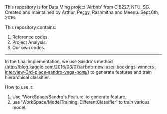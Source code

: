 This repository is for Data Ming project 'Airbnb' from CI6227, NTU, SG. Created and maintained by Arthur, Peggy, Rashmitha and Meenu. Sept.6th, 2016.

This repository contains: 
1. Reference codes.
2. Project Analysis.
3. Our own codes.

**************************************************************************************************************************

In the final implementation, we use Sandro's method (http://blog.kaggle.com/2016/03/07/airbnb-new-user-bookings-winners-interview-3rd-place-sandro-vega-pons/) to generate features and train hierarchical classifier.

How to use it:
1. Use 'WorkSpace/Sandro's Feature' to generate feature, 
2. use 'WorkSpace/ModelTraining_DifferentClassifier' to train various model.
